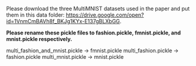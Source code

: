 Please download the three MultiMNIST datasets used in the paper and put them in this data folder: https://drive.google.com/open?id=1VnmCmBAVh8f_BKJg1KYx-E137gBLXbGG. 

**Please rename these pickle files to fashion.pickle, fmnist.pickle, and mnist.pickle respectively.**


multi_fashion_and_mnist.pickle -> fmnist.pickle
multi_fashion.pickle -> fashion.pickle
multi_mnist.pickle -> mnist.pickle
